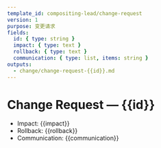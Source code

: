 ```yaml
---
template_id: compositing-lead/change-request
version: 1
purpose: 变更请求
fields:
  id: { type: string }
  impact: { type: text }
  rollback: { type: text }
  communication: { type: list, items: string }
outputs:
  - change/change-request-{{id}}.md
---
```


# Change Request — {{id}}

- Impact: {{impact}}
- Rollback: {{rollback}}
- Communication: {{communication}}

